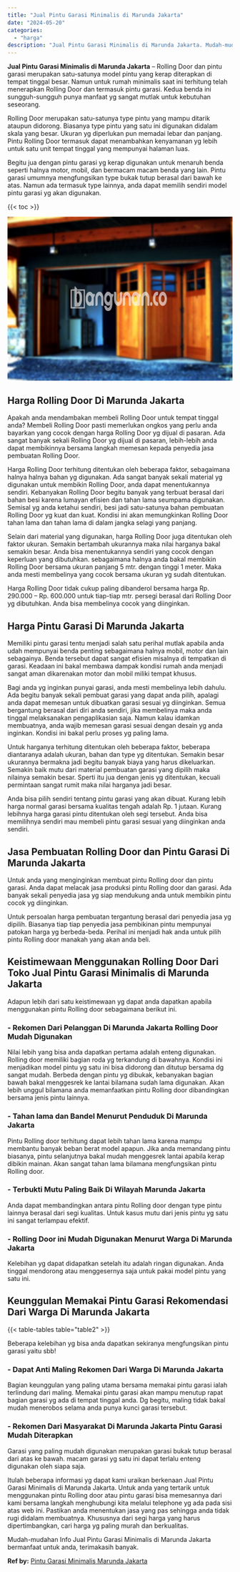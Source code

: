 ```yaml
---
title: "Jual Pintu Garasi Minimalis di Marunda Jakarta"
date: "2024-05-20"
categories: 
  - "harga"
description: "Jual Pintu Garasi Minimalis di Marunda Jakarta. Mudah-mudahan Info Jual Pintu Garasi Minimalis di Marunda Jakarta bermanfaat untuk anda, terimakasih banyak...."
---
```


**Jual Pintu Garasi Minimalis di Marunda Jakarta** – Rolling Door dan pintu garasi merupakan satu-satunya model pintu yang kerap diterapkan di tempat tinggal besar. Namun untuk rumah minimalis saat ini terhitung telah menerapkan Rolling Door dan termasuk pintu garasi. Kedua benda ini sungguh-sungguh punya manfaat yg sangat mutlak untuk kebutuhan seseorang.

Rolling Door merupakan satu-satunya type pintu yang mampu ditarik ataupun didorong. Biasanya type pintu yang satu ini digunakan didalam skala yang besar. Ukuran yg diperlukan pun memadai lebar dan panjang. Pintu Rolling Door termasuk dapat menambahkan kenyamanan yg lebih untuk satu unit tempat tinggal yang mempunyai halaman luas.

Begitu jua dengan pintu garasi yg kerap digunakan untuk menaruh benda seperti halnya motor, mobil, dan bermacam macam benda yang lain. Pintu garasi umumnya mengfungsikan type bukak tutup berasal dari bawah ke atas. Namun ada termasuk type lainnya, anda dapat memilih sendiri model pintu garasi yg akan digunakan.

{{< toc >}}

![Jual Pintu Garasi Minimalis di Marunda Jakarta](/images/pintu-garasi-62.png)

## Harga Rolling Door Di Marunda Jakarta

Apakah anda mendambakan membeli Rolling Door untuk tempat tinggal anda? Membeli Rolling Door pasti memerlukan ongkos yang perlu anda bayarkan yang cocok dengan harga Rolling Door yg dijual di pasaran. Ada sangat banyak sekali Rolling Door yg dijual di pasaran, lebih-lebih anda dapat membikinnya bersama langkah memesan kepada penyedia jasa pembuatan Rolling Door.

Harga Rolling Door terhitung ditentukan oleh beberapa faktor, sebagaimana halnya halnya bahan yg digunakan. Ada sangat banyak sekali material yg digunakan untuk membikin Rolling Door, anda dapat menentukannya sendiri. Kebanyakan Rolling Door begitu banyak yang terbuat berasal dari bahan besi karena lumayan efisien dan tahan lama seumpama digunakan. Semisal yg anda ketahui sendiri, besi jadi satu-satunya bahan pembuatan Rolling Door yg kuat dan kuat. Kondisi ini akan memungkinkan Rolling Door tahan lama dan tahan lama di dalam jangka selagi yang panjang.

Selain dari material yang digunakan, harga Rolling Door juga ditentukan oleh faktor ukuran. Semakin bertambah ukurannya maka nilai harganya bakal semakin besar. Anda bisa menentukannya sendiri yang cocok dengan keperluan yang dibutuhkan. sebagaimana halnya anda bakal membikin Rolling Door bersama ukuran panjang 5 mtr. dengan tinggi 1 meter. Maka anda mesti membelinya yang cocok bersama ukuran yg sudah ditentukan.

Harga Rolling Door tidak cukup paling dibanderol bersama harga Rp. 290.000 – Rp. 600.000 untuk tiap-tiap mtr. persegi berasal dari Rolling Door yg dibutuhkan. Anda bisa membelinya cocok yang diinginkan.

## Harga Pintu Garasi Di Marunda Jakarta

Memiliki pintu garasi tentu menjadi salah satu perihal mutlak apabila anda udah mempunyai benda penting sebagaimana halnya mobil, motor dan lain sebagainya. Benda tersebut dapat sangat efisien misalnya di tempatkan di garasi. Keadaan ini bakal membawa dampak kondisi rumah anda menjadi sangat aman dikarenakan motor dan mobil miliki tempat khusus.

Bagi anda yg inginkan punyai garasi, anda mesti membelinya lebih dahulu. Ada begitu banyak sekali pembuat garasi yang dapat anda pilih, apalagi anda dapat memesan untuk dibuatkan garasi sesuai yg diinginkan. Semua bergantung berasal dari diri anda sendiri, jika membelinya maka anda tinggal melaksanakan pengaplikasian saja. Namun kalau idamkan membuatnya, anda wajib memesan garasi sesuai dengan desain yg anda inginkan. Kondisi ini bakal perlu proses yg paling lama.

Untuk harganya terhitung ditentukan oleh beberapa faktor, beberapa diantaranya adalah ukuran, bahan dan type yg ditentukan. Semakin besar ukurannya bermakna jadi begitu banyak biaya yang harus dikeluarkan. Semakin baik mutu dari material pembuatan garasi yang dipilih maka nilainya semakin besar. Sperti itu jua dengan jenis yg ditentukan, kecuali permintaan sangat rumit maka nilai harganya jadi besar.

Anda bisa pilih sendiri tentang pintu garasi yang akan dibuat. Kurang lebih harga normal garasi bersama kualitas tengah adalah Rp. 1 jutaan. Kurang lebihnya harga garasi pintu ditentukan oleh segi tersebut. Anda bisa memilihnya sendiri mau membeli pintu garasi sesuai yang diinginkan anda sendiri.

## Jasa Pembuatan Rolling Door dan Pintu Garasi Di Marunda Jakarta

Untuk anda yang menginginkan membuat pintu Rolling door dan pintu garasi. Anda dapat melacak jasa produksi pintu Rolling door dan garasi. Ada banyak sekali penyedia jasa yg siap mendukung anda untuk membikin pintu cocok yg diinginkan.

Untuk persoalan harga pembuatan tergantung berasal dari penyedia jasa yg dipilih. Biasanya tiap tiap penyedia jasa pembikinan pintu mempunyai patokan harga yg berbeda-beda. Perihal ini menjadi hak anda untuk pilih pintu Rolling door manakah yang akan anda beli.

## Keistimewaan Menggunakan Rolling Door Dari Toko Jual Pintu Garasi Minimalis di Marunda Jakarta

Adapun lebih dari satu keistimewaan yg dapat anda dapatkan apabila menggunakan pintu Rolling door sebagaimana berikut ini.

### \- Rekomen Dari Pelanggan Di Marunda Jakarta Rolling Door Mudah Digunakan

Nilai lebih yang bisa anda dapatkan pertama adalah enteng digunakan. Rolling door memiliki bagian roda yg terkandung di bawahnya. Kondisi ini menjadikan model pintu yg satu ini bisa didorong dan ditutup bersama dg sangat mudah. Berbeda dengan pintu yg dibukak, kebanyakan bagian bawah bakal menggesrek ke lantai bilamana sudah lama digunakan. Akan lebih unggul bilamana anda memanfaatkan pintu Rolling door dibandingkan bersama jenis pintu lainnya.

### \- Tahan lama dan Bandel Menurut Penduduk Di Marunda Jakarta

Pintu Rolling door terhitung dapat lebih tahan lama karena mampu membantu banyak beban berat model apapun. Jika anda memandang pintu biasanya, pintu selanjutnya bakal mudah menggesrek lantai apabila kerap dibikin mainan. Akan sangat tahan lama bilamana mengfungsikan pintu Rolling door.

### \- Terbukti Mutu Paling Baik Di Wilayah Marunda Jakarta

Anda dapat membandingkan antara pintu Rolling door dengan type pintu lainnya berasal dari segi kualitas. Untuk kasus mutu dari jenis pintu yg satu ini sangat terlampau efektif.

### \- Rolling Door ini Mudah Digunakan Menurut Warga Di Marunda Jakarta

Kelebihan yg dapat didapatkan setelah itu adalah ringan digunakan. Anda tinggal mendorong atau menggesernya saja untuk pakai model pintu yang satu ini.

## Keunggulan Memakai Pintu Garasi Rekomendasi Dari Warga Di Marunda Jakarta

{{< table-tables table="table2" >}}

Beberapa kelebihan yg bisa anda dapatkan sekiranya mengfungsikan pintu garasi yaitu sbb!

### \- Dapat Anti Maling Rekomen Dari Warga Di Marunda Jakarta

Bagian keunggulan yang paling utama bersama memakai pintu garasi ialah terlindung dari maling. Memakai pintu garasi akan mampu menutup rapat bagian garasi yg ada di tempat tinggal anda. Dg begitu, maling tidak bakal mudah menerobos selama anda punya kunci garasi tersebut.

### \- Rekomen Dari Masyarakat Di Marunda Jakarta Pintu Garasi Mudah Diterapkan

Garasi yang paling mudah digunakan merupakan garasi bukak tutup berasal dari atas ke bawah. macam garasi yg satu ini dapat terlalu enteng digunakan oleh siapa saja.

Itulah beberapa informasi yg dapat kami uraikan berkenaan Jual Pintu Garasi Minimalis di Marunda Jakarta. Untuk anda yang tertarik untuk menggunakan pintu Rolling door atau pintu garasi bisa memesannya dari kami bersama langkah menghubungi kita melalui telephone yg ada pada sisi atas web ini. Pastikan anda menentukan jasa yang pas sehingga anda tidak rugi didalam membuatnya. Khususnya dari segi harga yang harus dipertimbangkan, cari harga yg paling murah dan berkualitas.

Mudah-mudahan Info Jual Pintu Garasi Minimalis di Marunda Jakarta bermanfaat untuk anda, terimakasih banyak.

**Ref by:** [Pintu Garasi Minimalis Marunda Jakarta](https://id.wikipedia.org/wiki/Pintu)
